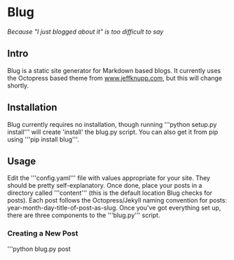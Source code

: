 # Blug #

*Because "I just blogged about it" is too difficult to say*

## Intro ##

Blug is a static site generator for Markdown based blogs. It currently
uses the Octopress based theme from www.jeffknupp.com, but this will change shortly.

## Installation ##
Blug currently requires no installation, though running '''python setup.py install''' 
will create 'install' the blug.py script. You can also get it from pip using '''pip install blug'''.

## Usage ##
Edit the '''config.yaml''' file with values appropriate for your site. They should be pretty self-explanatory.
Once done, place your posts in a directory called '''content''' (this is the default location Blug checks for
posts). Each post follows the Octopress/Jekyll naming convention for posts: year-month-day-title-of-post-as-slug.
Once you've got everything set up, there are three components to the '''blug.py''' script.

### Creating a New Post ###
'''python blug.py post 
